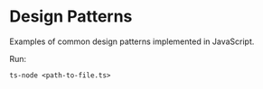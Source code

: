 # Design Patterns

Examples of common design patterns implemented in JavaScript.

Run:

```
ts-node <path-to-file.ts>
```
